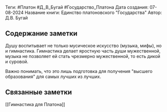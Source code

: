 Теги: #Платон #Д_В_Бугай #Государство_Платона
Дата создания: 07-08-2024
Название книги: Единство платоновского "Государства"
Автор: Д.В. Бугай
## Содержание заметки
Душу воспитывает не только мусическое искусство (музыка, мифы), но и гимнастика. Гимнастика делает яростную часть души мужественной, музыка не позволяет ей стать чрезмерно мужественной, то есть дикой и суровой.

Важно понимать, что это лишь подготовка для получения "высшего образования" для самых лучших из лучших.
## Связанные заметки
[[Гимнастика для Платона]]
